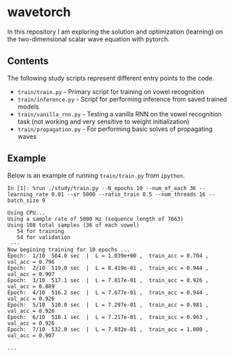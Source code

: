 # wavetorch

In this repository I am exploring the solution and optimization (learning) on the two-dimensional scalar wave equation with pytorch.

## Contents

The following study scripts represent different entry points to the code.

 * `train/train.py` - Primary script for training on vowel recognition
 * `train/inference.py` - Script for performing inference from saved trained models
 * `train/vanilla_rnn.py` - Testing a vanilla RNN on the vowel recognition task (not working and very sensitive to weight initialization)
 * `train/propagation.py` - For performing basic solves of propagating waves

## Example

Below is an example of running `train/train.py` from `ipython`.

```
In [1]: %run ./study/train.py --N_epochs 10 --num_of_each 36 --learning_rate 0.01 --sr 5000 --ratio_train 0.5 --num_threads 16 --batch_size 9
```

```
Using CPU...
Using a sample rate of 5000 Hz (sequence length of 7663)
Using 108 total samples (36 of each vowel)
   54 for training
   54 for validation
 ---
Now begining training for 10 epochs ...
Epoch:  1/10  564.0 sec  |  L = 1.039e+00 ,  train_acc = 0.704 ,  val_acc = 0.796
Epoch:  2/10  519.0 sec  |  L = 8.419e-01 ,  train_acc = 0.944 ,  val_acc = 0.907
Epoch:  3/10  517.1 sec  |  L = 7.817e-01 ,  train_acc = 0.926 ,  val_acc = 0.889
Epoch:  4/10  516.2 sec  |  L = 7.677e-01 ,  train_acc = 0.944 ,  val_acc = 0.926
Epoch:  5/10  510.0 sec  |  L = 7.297e-01 ,  train_acc = 0.981 ,  val_acc = 0.926
Epoch:  6/10  518.1 sec  |  L = 7.217e-01 ,  train_acc = 0.963 ,  val_acc = 0.926
Epoch:  7/10  532.0 sec  |  L = 7.032e-01 ,  train_acc = 1.000 ,  val_acc = 0.907

...

```
